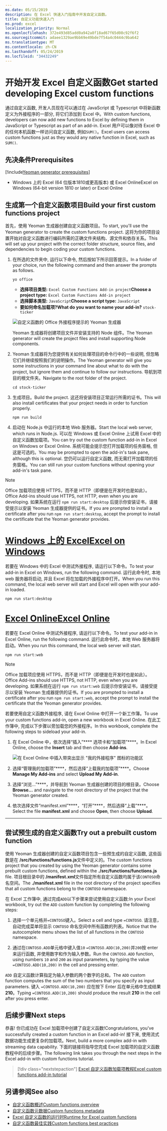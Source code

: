 ```yaml
---
ms.date: 05/15/2019
description: 在 Excel 快速入门指南中开发自定义函数。
title: 自定义功能快速入门
ms.prod: excel
localization_priority: Normal
ms.openlocfilehash: 372e493d85add0a942a8f18ad67f65d08c92f6f2
ms.sourcegitcommit: adaee1329ae9bb69e49bde7f54a4c0444c9ba642
ms.translationtype: MT
ms.contentlocale: zh-CN
ms.lasthandoff: 05/24/2019
ms.locfileid: "34432249"
---
```

# <a name="get-started-developing-excel-custom-functions"></a><span data-ttu-id="dbb53-103">开始开发 Excel 自定义函数</span><span class="sxs-lookup"><span data-stu-id="dbb53-103">Get started developing Excel custom functions</span></span>

<span data-ttu-id="dbb53-104">通过自定义函数, 开发人员现在可以通过在 JavaScript 或 Typescript 中将新函数定义为外接程序的一部分, 将它们添加到 Excel 中。</span><span class="sxs-lookup"><span data-stu-id="dbb53-104">With custom functions, developers can now add new functions to Excel by defining them in JavaScript or Typescript as part of an add-in.</span></span> <span data-ttu-id="dbb53-105">Excel 用户可以像对待 Excel 中的任何本机函数一样访问自定义函数, 例如`SUM()`。</span><span class="sxs-lookup"><span data-stu-id="dbb53-105">Excel users can access custom functions just as they would any native function in Excel, such as `SUM()`.</span></span>

## <a name="prerequisites"></a><span data-ttu-id="dbb53-106">先决条件</span><span class="sxs-lookup"><span data-stu-id="dbb53-106">Prerequisites</span></span>

[!include[Yeoman generator prerequisites](../includes/quickstart-yo-prerequisites.md)]

* <span data-ttu-id="dbb53-107">Windows 上的 Excel (64 位版本1810或更高版本) 或 Excel Online</span><span class="sxs-lookup"><span data-stu-id="dbb53-107">Excel on Windows (64-bit version 1810 or later) or Excel Online</span></span>

## <a name="build-your-first-custom-functions-project"></a><span data-ttu-id="dbb53-108">生成第一个自定义函数项目</span><span class="sxs-lookup"><span data-stu-id="dbb53-108">Build your first custom functions project</span></span>

<span data-ttu-id="dbb53-109">首先，使用 Yeoman 生成器创建自定义函数项目。</span><span class="sxs-lookup"><span data-stu-id="dbb53-109">To start, you'll use the Yeoman generator to create the custom functions project.</span></span> <span data-ttu-id="dbb53-110">这将为你的项目设置开始对自定义函数进行编码所需的正确文件夹结构、源文件和依存关系。</span><span class="sxs-lookup"><span data-stu-id="dbb53-110">This will set up your project with the correct folder structure, source files, and dependencies to begin coding your custom functions.</span></span>

1. <span data-ttu-id="dbb53-111">在所选的文件夹中, 运行以下命令, 然后按如下所示回答提示。</span><span class="sxs-lookup"><span data-stu-id="dbb53-111">In a folder of your choice, run the following command and then answer the prompts as follows.</span></span>

    ```command&nbsp;line
    yo office
    ```

    - <span data-ttu-id="dbb53-112">**选择项目类型:** `Excel Custom Functions Add-in project`</span><span class="sxs-lookup"><span data-stu-id="dbb53-112">**Choose a project type:** `Excel Custom Functions Add-in project`</span></span>
    - <span data-ttu-id="dbb53-113">**选择脚本类型:** `JavaScript`</span><span class="sxs-lookup"><span data-stu-id="dbb53-113">**Choose a script type:** `JavaScript`</span></span>
    - <span data-ttu-id="dbb53-114">**要如何命名加载项?**</span><span class="sxs-lookup"><span data-stu-id="dbb53-114">**What do you want to name your add-in?**</span></span> `stock-ticker`

    ![自定义函数的 Office 外接程序提示的 Yeoman 生成器](../images/UpdatedYoOfficePrompt.png)

    <span data-ttu-id="dbb53-116">Yeoman 生成器将创建项目文件并安装支持的 Node 组件。</span><span class="sxs-lookup"><span data-stu-id="dbb53-116">The Yeoman generator will create the project files and install supporting Node components.</span></span>

2. <span data-ttu-id="dbb53-117">Yeoman 生成器将为您提供有关如何处理项目的命令行中的一些说明, 但忽略它们并继续按照我们的说明操作。</span><span class="sxs-lookup"><span data-stu-id="dbb53-117">The Yeoman generator will give you some instructions in your command line about what to do with the project, but ignore them and continue to follow our instructions.</span></span> <span data-ttu-id="dbb53-118">导航到项目的根文件夹。</span><span class="sxs-lookup"><span data-stu-id="dbb53-118">Navigate to the root folder of the project.</span></span>

    ```command&nbsp;line
    cd stock-ticker
    ```

3. <span data-ttu-id="dbb53-119">生成项目。</span><span class="sxs-lookup"><span data-stu-id="dbb53-119">Build the project.</span></span> <span data-ttu-id="dbb53-120">这还将安装项目正常运行所需的证书。</span><span class="sxs-lookup"><span data-stu-id="dbb53-120">This will also install certificates that your project needs in order to function properly.</span></span> 

    ```command&nbsp;line
    npm run build
    ```

4. <span data-ttu-id="dbb53-121">启动在 Node.js 中运行的本地 Web 服务器。</span><span class="sxs-lookup"><span data-stu-id="dbb53-121">Start the local web server, which runs in Node.js.</span></span> <span data-ttu-id="dbb53-122">可以在 Windows 或 Excel Online 上试用 Excel 中的自定义函数加载项。</span><span class="sxs-lookup"><span data-stu-id="dbb53-122">You can try out the custom function add-in in Excel on Windows or Excel Online.</span></span> <span data-ttu-id="dbb53-123">系统可能会提示您打开加载项的任务窗格, 但这是可选的。</span><span class="sxs-lookup"><span data-stu-id="dbb53-123">You may be prompted to open the add-in's task pane, although this is optional.</span></span> <span data-ttu-id="dbb53-124">您仍可以运行自定义函数, 而无需打开加载项的任务窗格。</span><span class="sxs-lookup"><span data-stu-id="dbb53-124">You can still run your custom functions without opening your add-in's task pane.</span></span>

> [!NOTE]
> <span data-ttu-id="dbb53-125">Office 加载项应使用 HTTPS，而不是 HTTP（即便是在开发时也是如此）。</span><span class="sxs-lookup"><span data-stu-id="dbb53-125">Office Add-ins should use HTTPS, not HTTP, even when you are developing.</span></span> <span data-ttu-id="dbb53-126">如果系统在运行 `npm run start:desktop` 后提示你安装证书，请接受提示以安装 Yeoman 生成器提供的证书。</span><span class="sxs-lookup"><span data-stu-id="dbb53-126">If you are prompted to install a certificate after you run `npm run start:desktop`, accept the prompt to install the certificate that the Yeoman generator provides.</span></span>

# <a name="excel-on-windowstabexcel-windows"></a>[<span data-ttu-id="dbb53-127">Windows 上的 Excel</span><span class="sxs-lookup"><span data-stu-id="dbb53-127">Excel on Windows</span></span>](#tab/excel-windows)

<span data-ttu-id="dbb53-128">若要在 Windows 中的 Excel 中测试外接程序, 请运行以下命令。</span><span class="sxs-lookup"><span data-stu-id="dbb53-128">To test your add-in in Excel on Windows, run the following command.</span></span> <span data-ttu-id="dbb53-129">运行此命令时, 本地 web 服务器将启动, 并且 Excel 将在加载的外接程序中打开。</span><span class="sxs-lookup"><span data-stu-id="dbb53-129">When you run this command, the local web server will start and Excel will open with your add-in loaded.</span></span>

```command&nbsp;line
npm run start:desktop
```

# <a name="excel-onlinetabexcel-online"></a>[<span data-ttu-id="dbb53-130">Excel Online</span><span class="sxs-lookup"><span data-stu-id="dbb53-130">Excel Online</span></span>](#tab/excel-online)

<span data-ttu-id="dbb53-131">若要在 Excel Online 中测试外接程序, 请运行以下命令。</span><span class="sxs-lookup"><span data-stu-id="dbb53-131">To test your add-in in Excel Online, run the following command.</span></span> <span data-ttu-id="dbb53-132">运行此命令时，本地 Web 服务器将启动。</span><span class="sxs-lookup"><span data-stu-id="dbb53-132">When you run this command, the local web server will start.</span></span>

```command&nbsp;line
npm run start:web
```

> [!NOTE]
> <span data-ttu-id="dbb53-133">Office 加载项应使用 HTTPS，而不是 HTTP（即便是在开发时也是如此）。</span><span class="sxs-lookup"><span data-stu-id="dbb53-133">Office Add-ins should use HTTPS, not HTTP, even when you are developing.</span></span> <span data-ttu-id="dbb53-134">如果系统在运行 `npm run start:web` 后提示你安装证书，请接受提示以安装 Yeoman 生成器提供的证书。</span><span class="sxs-lookup"><span data-stu-id="dbb53-134">If you are prompted to install a certificate after you run `npm run start:web`, accept the prompt to install the certificate that the Yeoman generator provides.</span></span>

<span data-ttu-id="dbb53-135">若要使用自定义函数外接程序, 请在 Excel Online 中打开一个新工作簿。</span><span class="sxs-lookup"><span data-stu-id="dbb53-135">To use your custom functions add-in, open a new workbook in Excel Online.</span></span> <span data-ttu-id="dbb53-136">在此工作簿中, 完成以下步骤以旁加载您的外接程序。</span><span class="sxs-lookup"><span data-stu-id="dbb53-136">In this workbook, complete the following steps to sideload your add-in.</span></span>

1. <span data-ttu-id="dbb53-137">在 Excel Online 中，依次选择“插入”\*\*\*\* 选项卡和“加载项”\*\*\*\*。</span><span class="sxs-lookup"><span data-stu-id="dbb53-137">In Excel Online, choose the **Insert** tab and then choose **Add-ins**.</span></span>

   ![在 Excel Online 中插入带突出显示 "我的外接程序" 图标的功能区](../images/excel-cf-online-register-add-in-1.png)
   
2. <span data-ttu-id="dbb53-139">选择“管理我的加载项”\*\*\*\*，然后选择“上载我的加载项”\*\*\*\*。</span><span class="sxs-lookup"><span data-stu-id="dbb53-139">Choose **Manage My Add-ins** and select **Upload My Add-in**.</span></span>

3. <span data-ttu-id="dbb53-140">选择“浏览...”\*\*\*\*，并导航到 Yeoman 生成器创建的项目的根目录。</span><span class="sxs-lookup"><span data-stu-id="dbb53-140">Choose **Browse...** and navigate to the root directory of the project that the Yeoman generator created.</span></span>

4. <span data-ttu-id="dbb53-141">依次选择文件“manifest.xml”\*\*\*\*，“打开”\*\*\*\*，然后选择“上载”\*\*\*\*。</span><span class="sxs-lookup"><span data-stu-id="dbb53-141">Select the file **manifest.xml** and choose **Open**, then choose **Upload**.</span></span>

---

## <a name="try-out-a-prebuilt-custom-function"></a><span data-ttu-id="dbb53-142">尝试预生成的自定义函数</span><span class="sxs-lookup"><span data-stu-id="dbb53-142">Try out a prebuilt custom function</span></span>

<span data-ttu-id="dbb53-143">使用 Yeoman 生成器创建的自定义函数项目包含一些预生成的自定义函数, 这些函数是在 **/src/functions/functions.js**文件中定义的。</span><span class="sxs-lookup"><span data-stu-id="dbb53-143">The custom functions project that you created by using the Yeoman generator contains some prebuilt custom functions, defined within the **./src/functions/functions.js** file.</span></span> <span data-ttu-id="dbb53-144">项目根目录中的 **/manifest.xml**文件指定所有自定义函数均属于该`CONTOSO`命名空间。</span><span class="sxs-lookup"><span data-stu-id="dbb53-144">The **./manifest.xml** file in the root directory of the project specifies that all custom functions belong to the `CONTOSO` namespace.</span></span>

<span data-ttu-id="dbb53-145">在 Excel 工作簿中, 通过完成`ADD`以下步骤来尝试使用自定义函数:</span><span class="sxs-lookup"><span data-stu-id="dbb53-145">In your Excel workbook, try out the `ADD` custom function by completing the following steps:</span></span>

1. <span data-ttu-id="dbb53-146">选择一个单元格并`=CONTOSO`键入。</span><span class="sxs-lookup"><span data-stu-id="dbb53-146">Select a cell and type `=CONTOSO`.</span></span> <span data-ttu-id="dbb53-147">请注意，自动完成菜单将显示 `CONTOSO` 命名空间中所有函数的列表。</span><span class="sxs-lookup"><span data-stu-id="dbb53-147">Notice that the autocomplete menu shows the list of all functions in the `CONTOSO` namespace.</span></span>

2. <span data-ttu-id="dbb53-148">通过在`CONTOSO.ADD`单元格中键入值`10` `=CONTOSO.ADD(10,200)`并`200`按 enter 来运行函数, 并使用数字和作为输入参数。</span><span class="sxs-lookup"><span data-stu-id="dbb53-148">Run the `CONTOSO.ADD` function, using numbers `10` and `200` as input parameters, by typing the value `=CONTOSO.ADD(10,200)` in the cell and pressing enter.</span></span>

<span data-ttu-id="dbb53-149">`ADD` 自定义函数计算指定为输入参数的两个数字的总和。</span><span class="sxs-lookup"><span data-stu-id="dbb53-149">The `ADD` custom function computes the sum of the two numbers that you specify as input parameters.</span></span> <span data-ttu-id="dbb53-150">键入 `=CONTOSO.ADD(10,200)` 应在按下 Enter 后在单元格中生成结果 **210**。</span><span class="sxs-lookup"><span data-stu-id="dbb53-150">Typing `=CONTOSO.ADD(10,200)` should produce the result **210** in the cell after you press enter.</span></span>

## <a name="next-steps"></a><span data-ttu-id="dbb53-151">后续步骤</span><span class="sxs-lookup"><span data-stu-id="dbb53-151">Next steps</span></span>

<span data-ttu-id="dbb53-152">恭喜! 你已成功在 Excel 加载项中创建了自定义函数!</span><span class="sxs-lookup"><span data-stu-id="dbb53-152">Congratulations, you've successfully created a custom function in an Excel add-in!</span></span> <span data-ttu-id="dbb53-153">接下来, 使用流式数据功能生成更复杂的加载项。</span><span class="sxs-lookup"><span data-stu-id="dbb53-153">Next, build a more complex add-in with streaming data capability.</span></span> <span data-ttu-id="dbb53-154">下面的链接将指导您完成 Excel 加载项的自定义函数教程中的后续步骤。</span><span class="sxs-lookup"><span data-stu-id="dbb53-154">The following link takes you through the next steps in the Excel add-in with custom functions tutorial.</span></span>

> [!div class="nextstepaction"]
> [<span data-ttu-id="dbb53-155">Excel 自定义函数加载项教程</span><span class="sxs-lookup"><span data-stu-id="dbb53-155">Excel custom functions add-in tutorial</span></span>](../tutorials/excel-tutorial-create-custom-functions.md#create-a-custom-function-that-requests-data-from-the-web
)

## <a name="see-also"></a><span data-ttu-id="dbb53-156">另请参阅</span><span class="sxs-lookup"><span data-stu-id="dbb53-156">See also</span></span>

* [<span data-ttu-id="dbb53-157">自定义函数概述</span><span class="sxs-lookup"><span data-stu-id="dbb53-157">Custom functions overview</span></span>](../excel/custom-functions-overview.md)
* [<span data-ttu-id="dbb53-158">自定义函数元数据</span><span class="sxs-lookup"><span data-stu-id="dbb53-158">Custom functions metadata</span></span>](../excel/custom-functions-json.md)
* [<span data-ttu-id="dbb53-159">Excel 自定义函数的运行时</span><span class="sxs-lookup"><span data-stu-id="dbb53-159">Runtime for Excel custom functions</span></span>](../excel/custom-functions-runtime.md)
* [<span data-ttu-id="dbb53-160">自定义函数最佳实践</span><span class="sxs-lookup"><span data-stu-id="dbb53-160">Custom functions best practices</span></span>](../excel/custom-functions-best-practices.md)
